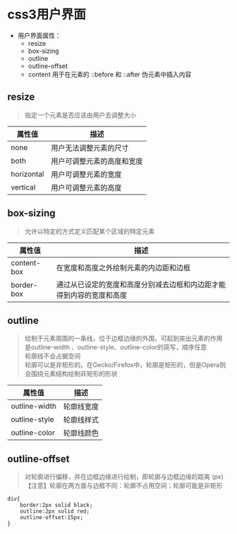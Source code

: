 # css3用户界面
- 用户界面属性：
  - resize
  - box-sizing
  - outline
  - outline-offset
  - content 用于在元素的  ::before 和 ::after 伪元素中插入内容

## resize
>指定一个元素是否应该由用户去调整大小

属性值|描述
---|---
none|用户无法调整元素的尺寸
both|用户可调整元素的高度和宽度
horizontal|用户可调整元素的宽度
vertical|用户可调整元素的高度

## box-sizing
>允许以特定的方式定义匹配某个区域的特定元素

属性值|描述
---|---
content-box	|在宽度和高度之外绘制元素的内边距和边框
border-box|通过从已设定的宽度和高度分别减去边框和内边距才能得到内容的宽度和高度

## outline
>绘制于元素周围的一条线，位于边框边缘的外围，可起到突出元素的作用<br>
是outline-width	、outline-style、outline-color的简写，顺序任意<br>
轮廓线不会占据空间<br>
轮廓可以是非矩形的。在Gecko/Firefox中，轮廓是矩形的，但是Opera则会围绕元素结构绘制非矩形的形状

属性值|描述
---|---
outline-width	| 轮廓线宽度
outline-style	| 轮廓线样式
outline-color	| 轮廓线颜色

## outline-offset
>对轮廓进行偏移，并在边框边缘进行绘制，即轮廓与边框边缘的距离 (px)<br>
【注意】轮廓在两方面与边框不同：轮廓不占用空间；轮廓可能是非矩形

```
div{
    border:2px solid black;
    outline:2px solid red;
    outline-offset:15px;
}
```
